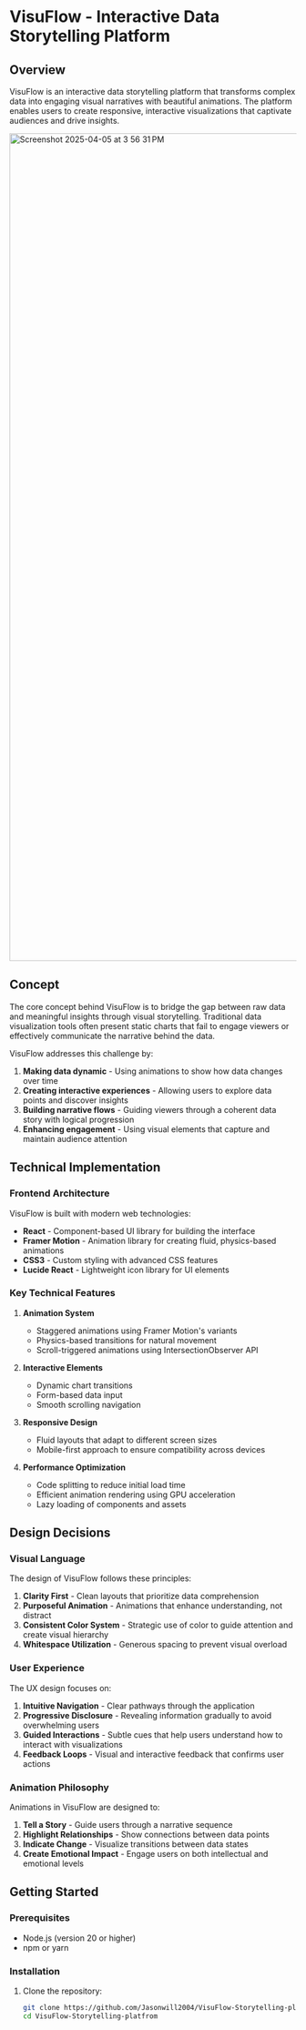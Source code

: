 # VisuFlow - Interactive Data Storytelling Platform

## Overview

VisuFlow is an interactive data storytelling platform that transforms complex data into engaging visual narratives with beautiful animations. The platform enables users to create responsive, interactive visualizations that captivate audiences and drive insights.

<img width="1454" alt="Screenshot 2025-04-05 at 3 56 31 PM" src="https://github.com/user-attachments/assets/496e58f6-7397-48a7-b3d7-947b3cc5dd2f" />



## Concept

The core concept behind VisuFlow is to bridge the gap between raw data and meaningful insights through visual storytelling. Traditional data visualization tools often present static charts that fail to engage viewers or effectively communicate the narrative behind the data.

VisuFlow addresses this challenge by:

1. **Making data dynamic** - Using animations to show how data changes over time
2. **Creating interactive experiences** - Allowing users to explore data points and discover insights
3. **Building narrative flows** - Guiding viewers through a coherent data story with logical progression
4. **Enhancing engagement** - Using visual elements that capture and maintain audience attention

## Technical Implementation

### Frontend Architecture

VisuFlow is built with modern web technologies:

- **React** - Component-based UI library for building the interface
- **Framer Motion** - Animation library for creating fluid, physics-based animations
- **CSS3** - Custom styling with advanced CSS features
- **Lucide React** - Lightweight icon library for UI elements

### Key Technical Features

1. **Animation System**
   - Staggered animations using Framer Motion's variants
   - Physics-based transitions for natural movement
   - Scroll-triggered animations using IntersectionObserver API

2. **Interactive Elements**
   - Dynamic chart transitions
   - Form-based data input
   - Smooth scrolling navigation

3. **Responsive Design**
   - Fluid layouts that adapt to different screen sizes
   - Mobile-first approach to ensure compatibility across devices

4. **Performance Optimization**
   - Code splitting to reduce initial load time
   - Efficient animation rendering using GPU acceleration
   - Lazy loading of components and assets

## Design Decisions

### Visual Language

The design of VisuFlow follows these principles:

1. **Clarity First** - Clean layouts that prioritize data comprehension
2. **Purposeful Animation** - Animations that enhance understanding, not distract
3. **Consistent Color System** - Strategic use of color to guide attention and create visual hierarchy
4. **Whitespace Utilization** - Generous spacing to prevent visual overload

### User Experience

The UX design focuses on:

1. **Intuitive Navigation** - Clear pathways through the application
2. **Progressive Disclosure** - Revealing information gradually to avoid overwhelming users
3. **Guided Interactions** - Subtle cues that help users understand how to interact with visualizations
4. **Feedback Loops** - Visual and interactive feedback that confirms user actions

### Animation Philosophy

Animations in VisuFlow are designed to:

1. **Tell a Story** - Guide users through a narrative sequence
2. **Highlight Relationships** - Show connections between data points
3. **Indicate Change** - Visualize transitions between data states
4. **Create Emotional Impact** - Engage users on both intellectual and emotional levels

## Getting Started

### Prerequisites

- Node.js (version 20 or higher)
- npm or yarn

### Installation

1. Clone the repository:
   ```bash
   git clone https://github.com/Jasonwill2004/VisuFlow-Storytelling-platfrom.git
   cd VisuFlow-Storytelling-platfrom
